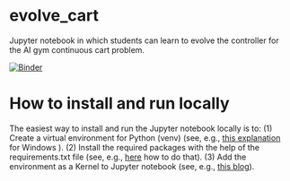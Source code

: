 # evolve_cart
Jupyter notebook in which students can learn to evolve the controller for the AI gym continuous cart problem.

[![Binder](https://mybinder.org/badge_logo.svg)](https://mybinder.org/v2/gh/guidoAI/evolve_cart.git/master)

# How to install and run locally
The easiest way to install and run the Jupyter notebook locally is to:
(1) Create a virtual environment for Python (venv) (see, e.g., [this explanation](https://docs.python.org/3/library/venv.html) for Windows ).
(2) Install the required packages with the help of the requirements.txt file (see, e.g., [here](https://stackoverflow.com/questions/7225900/how-can-i-install-packages-using-pip-according-to-the-requirements-txt-file-from) how to do that).
(3) Add the environment as a Kernel to Jupyter notebook (see, e.g., [this blog](https://janakiev.com/blog/jupyter-virtual-envs/#add-virtual-environment-to-jupyter-notebook)).



